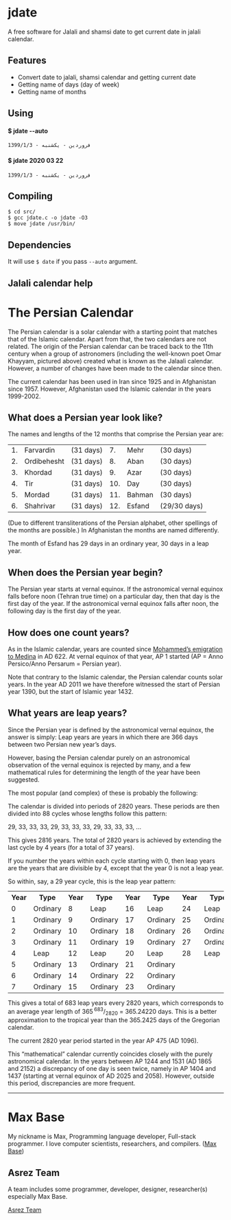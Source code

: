 # jdate

A free software for Jalali and shamsi date to get current date in jalali calendar.

## Features

- Convert date to jalali, shamsi calendar and getting current date
- Getting name of days (day of week)
- Getting name of months

## Using

#### $ jdate --auto
```
1399/1/3 - فروردين - يکشنبه
```

#### $ jdate 2020 03 22
```
1399/1/3 - فروردين - يکشنبه
```

## Compiling

```
$ cd src/
$ gcc jdate.c -o jdate -O3
$ move jdate /usr/bin/
```

## Dependencies

It will use `$ date` if you pass `--auto` argument.

## Jalali calendar help

<div id="maintext">

<h1>The Persian Calendar</h1>

<p>The Persian calendar is a solar calendar with a starting point that matches that of the Islamic
calendar. Apart from that, the two calendars are not related. The origin of the Persian calendar can
be traced back to the 11th century when a group of astronomers (including the well-known poet Omar
Khayyam, pictured above) created what is known as the Jalaali calendar. However, a number of changes have been made
to the calendar since then.</p>

<p>The current calendar has been used in Iran since 1925 and in Afghanistan since 1957. However,
Afghanistan used the Islamic calendar in the years 1999-2002.</p>

<h2><a name="look">What does a Persian year look like?</a></h2>

<p> The names and lengths of the 12 months that comprise the Persian year are:</p>

<table class="blank">
  <tbody><tr>
    <td class="right spnarrow">1.</td>
    <td class="spnarrow">Farvardin</td>
    <td class="spwide">(31 days)</td>
    <td class="right spnarrow">7.</td>
    <td class="spnarrow">Mehr</td>
    <td>(30 days)</td>
  </tr>
  
  <tr>
    <td class="right spnarrow">2.</td>
    <td class="spnarrow">Ordibehesht</td>
    <td class="spwide">(31 days)</td>
    <td class="right spnarrow">8.</td>
    <td class="spnarrow">Aban</td>
    <td>(30 days)</td>
  </tr>

  <tr>
    <td class="right spnarrow">3.</td>
    <td class="spnarrow">Khordad</td>
    <td class="spwide">(31 days)</td>
    <td class="right spnarrow">9.</td>
    <td class="spnarrow">Azar</td>
    <td>(30 days)</td>
  </tr>

  <tr>
    <td class="right spnarrow">4.</td>
    <td class="spnarrow">Tir</td>
    <td class="spwide">(31 days)</td>
    <td class="right spnarrow">10.</td>
    <td class="spnarrow">Day</td>
    <td>(30 days)</td>
  </tr>

  <tr>
    <td class="right spnarrow">5.</td>
    <td class="spnarrow">Mordad</td>
    <td class="spwide">(31 days)</td>
    <td class="right spnarrow">11.</td>
    <td class="spnarrow">Bahman</td>
    <td>(30 days)</td>
  </tr>

  <tr>
    <td class="right spnarrow">6.</td>
    <td class="spnarrow">Shahrivar</td>
    <td class="spwide">(31 days)</td>
    <td class="right spnarrow">12.</td>
    <td class="spnarrow">Esfand</td>
    <td>(29/30 days)</td>
  </tr>
</tbody></table>


<p>(Due to different transliterations of the Persian alphabet, other spellings of the months are
possible.) In Afghanistan the months are named differently.</p>

<p> The month of Esfand has 29 days in an ordinary year, 30 days in a leap year.</p>

<h2><a name="begin">When does the Persian year begin?</a></h2>

<p>The Persian year starts at vernal equinox. If the astronomical vernal equinox falls before noon
(Tehran true time) on a particular day, then that day is the first day of the year. If the
astronomical vernal equinox falls after noon, the following day is the first day of the year.</p>

<h2><a name="count">How does one count years?</a></h2>

<p> As in the Islamic calendar, years are counted since <a href="islamic.php#count">Mohammed’s
emigration to Medina</a> in AD&nbsp;622. At vernal equinox of that year, AP&nbsp;1 started (AP =
Anno Persico/Anno Persarum = Persian year).</p>

<p>Note that contrary to the Islamic calendar, the Persian calendar counts solar years. In the year
AD&nbsp;2011 we have therefore witnessed the start of Persian year 1390, but the start of Islamic
year 1432.</p>

<h2><a name="leap">What years are leap years?</a></h2>

<p>Since the Persian year is defined by the astronomical vernal equinox, the answer is simply: Leap
years are years in which there are 366 days between two Persian new year’s days.</p>

<p>However, basing the Persian calendar purely on an astronomical observation of the vernal equinox
is rejected by many, and a few mathematical rules for determining the length of the year have been
suggested.</p>

<p>The most popular (and complex) of these is probably the following:</p>

<p>
The calendar is divided into periods of 2820 years. These periods are
then divided into 88 cycles whose lengths follow this pattern:</p>

<p class="indent">
29, 33, 33, 33, 29, 33, 33, 33, 29, 33, 33, 33, ...
</p>

<p>This gives 2816 years. The total of 2820 years is achieved by extending the last cycle by 4 years
(for a total of 37 years).</p>

<p>If you number the years within each cycle starting with 0, then leap years are the years that are
divisible by 4, except that the year 0 is not a leap year.</p>

<p>So within, say, a 29 year cycle, this is the leap year pattern:</p>

<table style="margin: auto;">
  <tbody><tr>
    <th class="center spnarrow">Year</th>
    <th class="left spxwide">Type</th>
    <th class="center spnarrow">Year</th>
    <th class="left spxwide">Type</th>
    <th class="center spnarrow">Year</th>
    <th class="left spxwide">Type</th>
    <th class="center spnarrow">Year</th>
    <th class="left spxwide">Type</th>
  </tr>

  <tr>
    <td class="center spnarrow">0</td>
    <td class="left spxwide">Ordinary</td>
    <td class="center spnarrow">8</td>
    <td class="left spxwide">Leap</td>
    <td class="center spnarrow">16</td>
    <td class="left spxwide">Leap</td>
    <td class="center spnarrow">24</td>
    <td class="left spxwide">Leap</td>
  </tr>

  <tr>
    <td class="center spnarrow">1</td>
    <td class="left spxwide">Ordinary</td>
    <td class="center spnarrow">9</td>
    <td class="left spxwide">Ordinary</td>
    <td class="center spnarrow">17</td>
    <td class="left spxwide">Ordinary</td>
    <td class="center spnarrow">25</td>
    <td class="left spxwide">Ordinary</td>
  </tr>

  <tr>
    <td class="center spnarrow">2</td>
    <td class="left spxwide">Ordinary</td>
    <td class="center spnarrow">10</td>
    <td class="left spxwide">Ordinary</td>
    <td class="center spnarrow">18</td>
    <td class="left spxwide">Ordinary</td>
    <td class="center spnarrow">26</td>
    <td class="left spxwide">Ordinary</td>
  </tr>

  <tr>
    <td class="center spnarrow">3</td>
    <td class="left spxwide">Ordinary</td>
    <td class="center spnarrow">11</td>
    <td class="left spxwide">Ordinary</td>
    <td class="center spnarrow">19</td>
    <td class="left spxwide">Ordinary</td>
    <td class="center spnarrow">27</td>
    <td class="left spxwide">Ordinary</td>
  </tr>

  <tr>
    <td class="center spnarrow">4</td>
    <td class="left spxwide">Leap</td>
    <td class="center spnarrow">12</td>
    <td class="left spxwide">Leap</td>
    <td class="center spnarrow">20</td>
    <td class="left spxwide">Leap</td>
    <td class="center spnarrow">28</td>
    <td class="left spxwide">Leap</td>
  </tr>

  <tr>
    <td class="center spnarrow">5</td>
    <td class="left spxwide">Ordinary</td>
    <td class="center spnarrow">13</td>
    <td class="left spxwide">Ordinary</td>
    <td class="center spnarrow">21</td>
    <td class="left spxwide">Ordinary</td>
  </tr>

  <tr>
    <td class="center spnarrow">6</td>
    <td class="left spxwide">Ordinary</td>
    <td class="center spnarrow">14</td>
    <td class="left spxwide">Ordinary</td>
    <td class="center spnarrow">22</td>
    <td class="left spxwide">Ordinary</td>
  </tr>

  <tr>
    <td class="center spnarrow">7</td>
    <td class="left spxwide">Ordinary</td>
    <td class="center spnarrow">15</td>
    <td class="left spxwide">Ordinary</td>
    <td class="center spnarrow">23</td>
    <td class="left spxwide">Ordinary</td>
  </tr>
</tbody></table>

<p> This gives a total of 683 leap years every 2820 years, which corresponds to an average year
length of 365&thinsp;<sup>683</sup>/<sub>2820</sub> = 365.24220 days. This is a better approximation to the
tropical year than the 365.2425 days of the Gregorian calendar.</p>

<p>The current 2820 year period started in the year AP&nbsp;475 (AD&nbsp;1096).</p>

<p>This “mathematical” calendar currently coincides closely with the purely astronomical
calendar. In the years between AP&nbsp;1244 and 1531 (AD&nbsp;1865 and 2152) a discrepancy of one
day is seen twice, namely in AP&nbsp;1404 and 1437 (starting at vernal equinox of AD&nbsp;2025 and
2058). However, outside this period, discrepancies are more frequent.</p>
         </div>
         
---------

# Max Base

My nickname is Max, Programming language developer, Full-stack programmer. I love computer scientists, researchers, and compilers. ([Max Base](https://maxbase.org/))

## Asrez Team

A team includes some programmer, developer, designer, researcher(s) especially Max Base.

[Asrez Team](https://www.asrez.com/)
